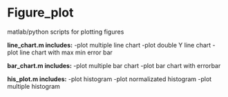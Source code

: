 # Figure_plot
matlab/python scripts for plotting figures

**line_chart.m includes:**
-plot multiple line chart
-plot double Y line chart
-plot line chart with max min error bar

**bar_chart.m includes:**
-plot multiple bar chart
-plot bar chart with errorbar

**his_plot.m includes:**
-plot histogram
-plot normalizated histogram
-plot multiple histogram
